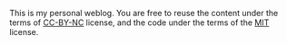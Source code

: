 This is my personal weblog. You are free to reuse the content under the terms of [CC-BY-NC](https://github.com/sound-recordist/soundrecordist/blob/main/CC-BY-NC-4.0-LICENSE.md) license, and the code under the terms of the [MIT](https://github.com/sound-recordist/soundrecordist/blob/main/MIT-LICENSE.md) license.

